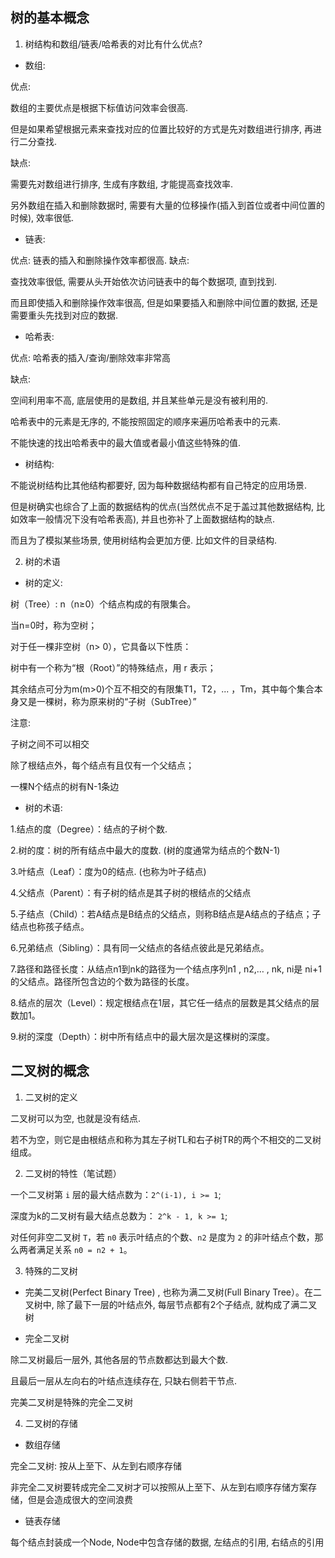 ## 树的基本概念

1. 树结构和数组/链表/哈希表的对比有什么优点?

- 数组:

优点:

数组的主要优点是根据下标值访问效率会很高.

但是如果希望根据元素来查找对应的位置比较好的方式是先对数组进行排序, 再进行二分查找.

缺点:

需要先对数组进行排序, 生成有序数组, 才能提高查找效率.

另外数组在插入和删除数据时, 需要有大量的位移操作(插入到首位或者中间位置的时候), 效率很低.

- 链表:

优点: 链表的插入和删除操作效率都很高.
缺点:

查找效率很低, 需要从头开始依次访问链表中的每个数据项, 直到找到.

而且即使插入和删除操作效率很高, 但是如果要插入和删除中间位置的数据, 还是需要重头先找到对应的数据.

- 哈希表:

优点: 哈希表的插入/查询/删除效率非常高

缺点:

空间利用率不高, 底层使用的是数组, 并且某些单元是没有被利用的.

哈希表中的元素是无序的, 不能按照固定的顺序来遍历哈希表中的元素.

不能快速的找出哈希表中的最大值或者最小值这些特殊的值.

- 树结构:

不能说树结构比其他结构都要好, 因为每种数据结构都有自己特定的应用场景.

但是树确实也综合了上面的数据结构的优点(当然优点不足于盖过其他数据结构, 比如效率一般情况下没有哈希表高), 并且也弥补了上面数据结构的缺点.

而且为了模拟某些场景, 使用树结构会更加方便. 比如文件的目录结构.

2. 树的术语

- 树的定义:

树（Tree）: n（n≥0）个结点构成的有限集合。

当n=0时，称为空树；

对于任一棵非空树（n> 0），它具备以下性质：

树中有一个称为“根（Root）”的特殊结点，用 r 表示；

其余结点可分为m(m>0)个互不相交的有限集T1，T2，... ，Tm，其中每个集合本身又是一棵树，称为原来树的“子树（SubTree）”

注意:

子树之间不可以相交

除了根结点外，每个结点有且仅有一个父结点；

一棵N个结点的树有N-1条边

- 树的术语:

1.结点的度（Degree）：结点的子树个数.

2.树的度：树的所有结点中最大的度数. (树的度通常为结点的个数N-1)

3.叶结点（Leaf）：度为0的结点. (也称为叶子结点)

4.父结点（Parent）：有子树的结点是其子树的根结点的父结点

5.子结点（Child）：若A结点是B结点的父结点，则称B结点是A结点的子结点；子结点也称孩子结点。

6.兄弟结点（Sibling）：具有同一父结点的各结点彼此是兄弟结点。

7.路径和路径长度：从结点n1到nk的路径为一个结点序列n1 , n2,… , nk, ni是 ni+1的父结点。路径所包含边的个数为路径的长度。

8.结点的层次（Level）：规定根结点在1层，其它任一结点的层数是其父结点的层数加1。

9.树的深度（Depth）：树中所有结点中的最大层次是这棵树的深度。

## 二叉树的概念

1. 二叉树的定义

二叉树可以为空, 也就是没有结点.

若不为空，则它是由根结点和称为其左子树TL和右子树TR的两个不相交的二叉树组成。

2. 二叉树的特性（笔试题）

一个二叉树第 `i` 层的最大结点数为：`2^(i-1), i >= 1`;

深度为k的二叉树有最大结点总数为： `2^k - 1, k >= 1`;

对任何非空二叉树 `T`，若 `n0` 表示叶结点的个数、`n2` 是度为 `2` 的非叶结点个数，那么两者满足关系 `n0 = n2 + 1`。

3. 特殊的二叉树

- 完美二叉树(Perfect Binary Tree) , 也称为满二叉树(Full Binary Tree）。在二叉树中, 除了最下一层的叶结点外, 每层节点都有2个子结点, 就构成了满二叉树

- 完全二叉树

除二叉树最后一层外, 其他各层的节点数都达到最大个数.

且最后一层从左向右的叶结点连续存在, 只缺右侧若干节点.

完美二叉树是特殊的完全二叉树

4. 二叉树的存储

- 数组存储

完全二叉树: 按从上至下、从左到右顺序存储

非完全二叉树要转成完全二叉树才可以按照从上至下、从左到右顺序存储方案存储，但是会造成很大的空间浪费

- 链表存储

每个结点封装成一个Node, Node中包含存储的数据, 左结点的引用, 右结点的引用
